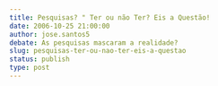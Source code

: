 ```yaml
---
title: Pesquisas? " Ter ou não Ter? Eis a Questão!
date: 2006-10-25 21:00:00
author: jose.santos5
debate: As pesquisas mascaram a realidade?
slug: pesquisas-ter-ou-nao-ter-eis-a-questao
status: publish 
type: post
---
```



